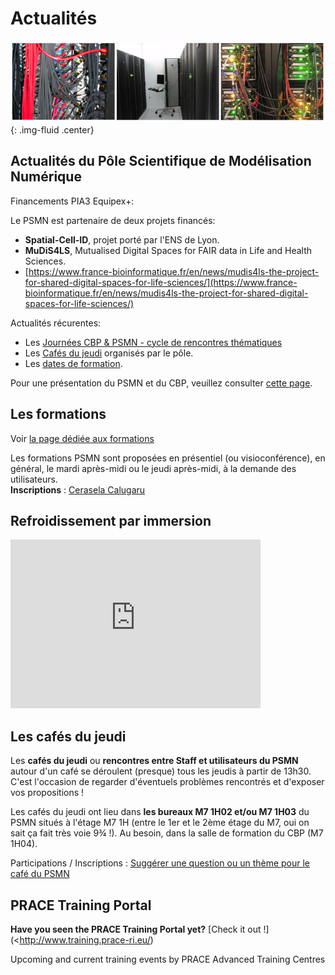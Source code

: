 # Actualités

![img](../_static/actualites.png){: .img-fluid .center}

Actualités du Pôle Scientifique de Modélisation Numérique
---------------------------------------------------------

Financements PIA3 Equipex+:

Le PSMN est partenaire de deux projets financés:
    
* **Spatial-Cell-ID**, projet porté par l'ENS de Lyon.
* **MuDiS4LS**, Mutualised Digital Spaces for FAIR data in Life and Health Sciences.
* [https://www.france-bioinformatique.fr/en/news/mudis4ls-the-project-for-shared-digital-spaces-for-life-sciences/](https://www.france-bioinformatique.fr/en/news/mudis4ls-the-project-for-shared-digital-spaces-for-life-sciences/) 

Actualités récurentes:

* Les [Journées CBP & PSMN - cycle de rencontres thématiques](#)  
* Les [Cafés du jeudi](#) organisés par le pôle.
* Les [dates de formation](#). 

Pour une présentation du PSMN et du CBP, veuillez consulter [cette page](../index.md).

## Les formations

Voir [la page dédiée aux formations](#)

<div class="note note-warning">
    Les formations PSMN sont proposées en présentiel (ou visioconférence), en général, le mardi après-midi ou le jeudi après-midi, à la demande des utilisateurs. <br>
    <strong>Inscriptions</strong> : <a href="mailto:cerasela.iliana.calugaru@ens-lyon.fr"> Cerasela Calugaru </a>
</div>

Refroidissement par immersion
-----------------------------

<div class="text-center img-fluid">
    <iframe width="400px" height="270px" src="https://video.ens-lyon.fr/actualites/2020/2020-02-28_immersion_cooling_vcourte_VOSTA.hd.mp4?direct&420x250" frameborder="0" allowfullscreen></iframe>
</div>

Les cafés du jeudi
------------------

Les **cafés du jeudi** ou **rencontres entre Staff et utilisateurs du PSMN** autour d'un café se déroulent (presque) tous les jeudis à partir de 13h30. C'est l'occasion de regarder d'éventuels problèmes rencontrés et d'exposer vos propositions !

Les cafés du jeudi ont lieu dans **les bureaux M7 1H02 et/ou M7 1H03** du PSMN situés à l'étage M7 1H (entre le 1er et le 2ème étage du M7, oui on sait ça fait très voie 9¾ !). Au besoin, dans la salle de formation du CBP (M7 1H04).

Participations / Inscriptions : [Suggérer une question ou un thème pour le café du PSMN](#)

PRACE Training Portal
---------------------

**Have you seen the PRACE Training Portal yet?** [Check it out !](<http://www.training.prace-ri.eu/)

Upcoming and current training events by PRACE Advanced Training Centres